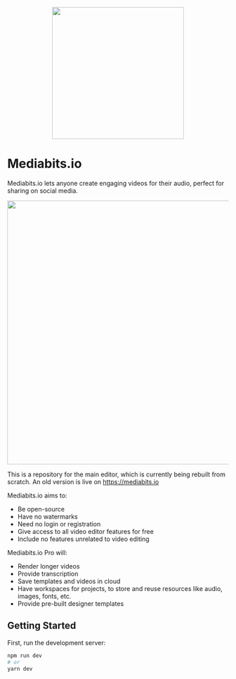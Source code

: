 <p align="center">
  <img width="300" src="https://images2.imgbox.com/f7/a2/HACjzYnu_o.png">
</p>

# Mediabits.io

Mediabits.io lets anyone create engaging videos for their audio, perfect for sharing on social media.

<p align="center">
  <img width="600" src="https://images2.imgbox.com/50/8c/oC01iZtt_o.png">
</p>

This is a repository for the main editor, which is currently being rebuilt from scratch. An old version is live on https://mediabits.io

Mediabits.io aims to:

- Be open-source
- Have no watermarks
- Need no login or registration
- Give access to all video editor features for free
- Include no features unrelated to video editing

Mediabits.io Pro will:

- Render longer videos
- Provide transcription
- Save templates and videos in cloud
- Have workspaces for projects, to store and reuse resources like audio, images, fonts, etc.
- Provide pre-built designer templates

## Getting Started

First, run the development server:

```bash
npm run dev
# or
yarn dev
```
